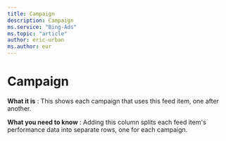 ```yaml
---
title: Campaign
description: Campaign
ms.service: "Bing-Ads"
ms.topic: "article"
author: eric-urban
ms.author: eur
---
```


# Campaign

**What it is** : This shows each campaign that uses this feed item, one after another.

**What you need to know** : Adding this column splits each feed item's performance data into separate rows, one for each campaign.


